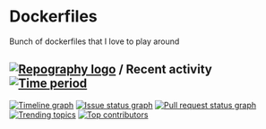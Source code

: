 # Dockerfiles
Bunch of dockerfiles that I love to play around


## [![Repography logo](https://images.repography.com/logo.svg)](https://repography.com) / Recent activity [![Time period](https://images.repography.com/25299449/diggajupadhyay/Dockerfiles/recent-activity/c71ac28a9a3459fde9dddd7e69653a99_badge.svg)](https://repography.com)
[![Timeline graph](https://images.repography.com/25299449/diggajupadhyay/Dockerfiles/recent-activity/c71ac28a9a3459fde9dddd7e69653a99_timeline.svg)](https://github.com/diggajupadhyay/Dockerfiles/commits)
[![Issue status graph](https://images.repography.com/25299449/diggajupadhyay/Dockerfiles/recent-activity/c71ac28a9a3459fde9dddd7e69653a99_issues.svg)](https://github.com/diggajupadhyay/Dockerfiles/issues)
[![Pull request status graph](https://images.repography.com/25299449/diggajupadhyay/Dockerfiles/recent-activity/c71ac28a9a3459fde9dddd7e69653a99_prs.svg)](https://github.com/diggajupadhyay/Dockerfiles/pulls)
[![Trending topics](https://images.repography.com/25299449/diggajupadhyay/Dockerfiles/recent-activity/c71ac28a9a3459fde9dddd7e69653a99_words.svg)](https://github.com/diggajupadhyay/Dockerfiles/commits)
[![Top contributors](https://images.repography.com/25299449/diggajupadhyay/Dockerfiles/recent-activity/c71ac28a9a3459fde9dddd7e69653a99_users.svg)](https://github.com/diggajupadhyay/Dockerfiles/graphs/contributors)
